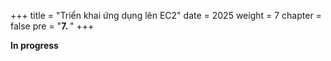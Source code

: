 +++
title = "Triển khai ứng dụng lên EC2"
date = 2025
weight = 7
chapter = false
pre = "<b>7. </b>"
+++

**In progress**

